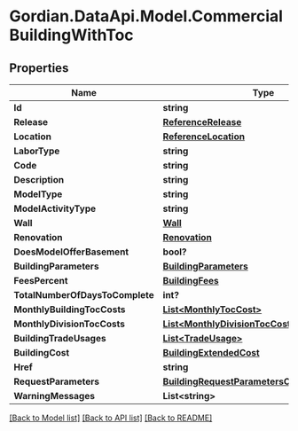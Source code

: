 # Gordian.DataApi.Model.CommercialBuildingWithToc
## Properties

Name | Type | Description | Notes
------------ | ------------- | ------------- | -------------
**Id** | **string** |  | [optional] 
**Release** | [**ReferenceRelease**](ReferenceRelease.md) |  | [optional] 
**Location** | [**ReferenceLocation**](ReferenceLocation.md) |  | [optional] 
**LaborType** | **string** |  | [optional] 
**Code** | **string** |  | [optional] 
**Description** | **string** |  | [optional] 
**ModelType** | **string** |  | [optional] 
**ModelActivityType** | **string** |  | [optional] 
**Wall** | [**Wall**](Wall.md) |  | [optional] 
**Renovation** | [**Renovation**](Renovation.md) |  | [optional] 
**DoesModelOfferBasement** | **bool?** |  | [optional] 
**BuildingParameters** | [**BuildingParameters**](BuildingParameters.md) |  | [optional] 
**FeesPercent** | [**BuildingFees**](BuildingFees.md) |  | [optional] 
**TotalNumberOfDaysToComplete** | **int?** |  | [optional] 
**MonthlyBuildingTocCosts** | [**List&lt;MonthlyTocCost&gt;**](MonthlyTocCost.md) |  | [optional] 
**MonthlyDivisionTocCosts** | [**List&lt;MonthlyDivisionTocCost&gt;**](MonthlyDivisionTocCost.md) |  | [optional] 
**BuildingTradeUsages** | [**List&lt;TradeUsage&gt;**](TradeUsage.md) |  | [optional] 
**BuildingCost** | [**BuildingExtendedCost**](BuildingExtendedCost.md) |  | [optional] 
**Href** | **string** |  | [optional] 
**RequestParameters** | [**BuildingRequestParametersConstructConnect**](BuildingRequestParametersConstructConnect.md) |  | [optional] 
**WarningMessages** | **List&lt;string&gt;** |  | [optional] 

[[Back to Model list]](../README.md#documentation-for-models) [[Back to API list]](../README.md#documentation-for-api-endpoints) [[Back to README]](../README.md)

